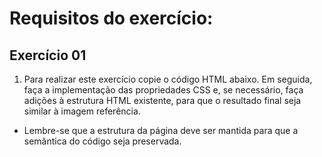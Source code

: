 # Requisitos do exercício:

## Exercício 01

1. Para realizar este exercício copie o código HTML abaixo. Em seguida, faça a implementação das propriedades CSS e, se necessário, faça adições à estrutura HTML existente, para que o resultado final seja similar à imagem referência.
* Lembre-se que a estrutura da página deve ser mantida para que a semântica do código seja preservada.
